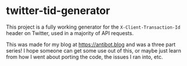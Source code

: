 # twitter-tid-generator
This project is a fully working generator for the `X-Client-Transaction-Id` header on Twitter, used in a majority of API requests.

This was made for my blog at https://antibot.blog and was a three part series! I hope someone can get some use out of this, or maybe just learn from how I went about porting the code, the issues I ran into, etc.
